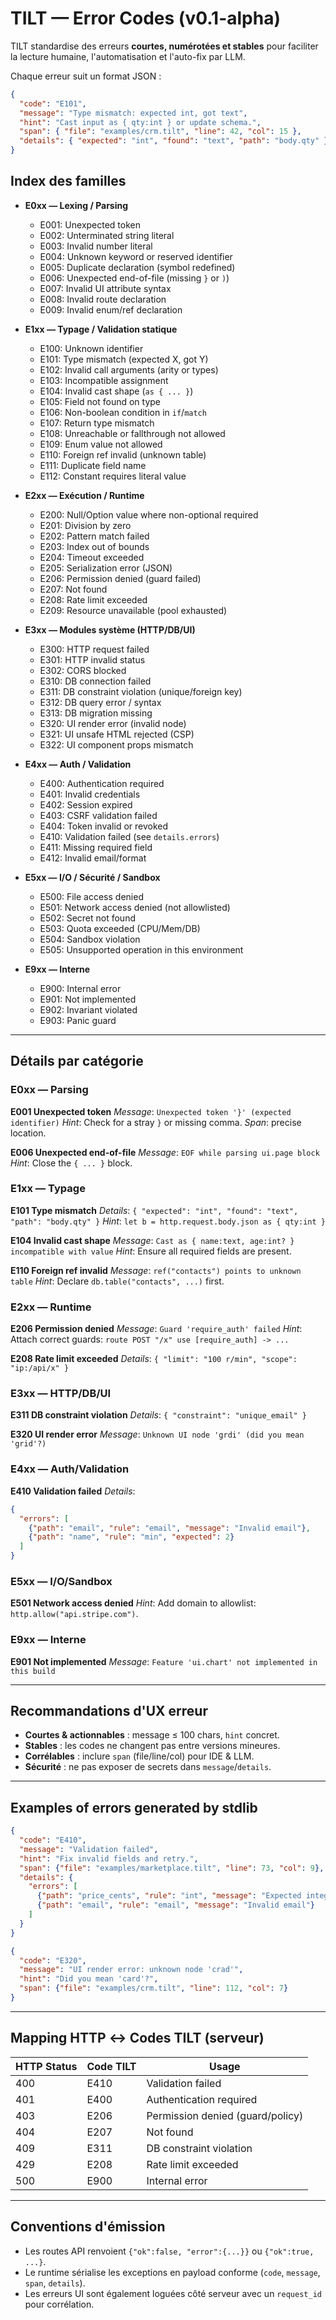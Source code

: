 # TILT — Error Codes (v0.1-alpha)

TILT standardise des erreurs **courtes, numérotées et stables** pour faciliter
la lecture humaine, l'automatisation et l'auto-fix par LLM.

Chaque erreur suit un format JSON :

```json
{
  "code": "E101",
  "message": "Type mismatch: expected int, got text",
  "hint": "Cast input as { qty:int } or update schema.",
  "span": { "file": "examples/crm.tilt", "line": 42, "col": 15 },
  "details": { "expected": "int", "found": "text", "path": "body.qty" }
}
```

## Index des familles

* **E0xx — Lexing / Parsing**

  * E001: Unexpected token
  * E002: Unterminated string literal
  * E003: Invalid number literal
  * E004: Unknown keyword or reserved identifier
  * E005: Duplicate declaration (symbol redefined)
  * E006: Unexpected end-of-file (missing `}` or `)`)
  * E007: Invalid UI attribute syntax
  * E008: Invalid route declaration
  * E009: Invalid enum/ref declaration

* **E1xx — Typage / Validation statique**

  * E100: Unknown identifier
  * E101: Type mismatch (expected X, got Y)
  * E102: Invalid call arguments (arity or types)
  * E103: Incompatible assignment
  * E104: Invalid cast shape (`as { ... }`)
  * E105: Field not found on type
  * E106: Non-boolean condition in `if`/`match`
  * E107: Return type mismatch
  * E108: Unreachable or fallthrough not allowed
  * E109: Enum value not allowed
  * E110: Foreign ref invalid (unknown table)
  * E111: Duplicate field name
  * E112: Constant requires literal value

* **E2xx — Exécution / Runtime**

  * E200: Null/Option value where non-optional required
  * E201: Division by zero
  * E202: Pattern match failed
  * E203: Index out of bounds
  * E204: Timeout exceeded
  * E205: Serialization error (JSON)
  * E206: Permission denied (guard failed)
  * E207: Not found
  * E208: Rate limit exceeded
  * E209: Resource unavailable (pool exhausted)

* **E3xx — Modules système (HTTP/DB/UI)**

  * E300: HTTP request failed
  * E301: HTTP invalid status
  * E302: CORS blocked
  * E310: DB connection failed
  * E311: DB constraint violation (unique/foreign key)
  * E312: DB query error / syntax
  * E313: DB migration missing
  * E320: UI render error (invalid node)
  * E321: UI unsafe HTML rejected (CSP)
  * E322: UI component props mismatch

* **E4xx — Auth / Validation**

  * E400: Authentication required
  * E401: Invalid credentials
  * E402: Session expired
  * E403: CSRF validation failed
  * E404: Token invalid or revoked
  * E410: Validation failed (see `details.errors`)
  * E411: Missing required field
  * E412: Invalid email/format

* **E5xx — I/O / Sécurité / Sandbox**

  * E500: File access denied
  * E501: Network access denied (not allowlisted)
  * E502: Secret not found
  * E503: Quota exceeded (CPU/Mem/DB)
  * E504: Sandbox violation
  * E505: Unsupported operation in this environment

* **E9xx — Interne**

  * E900: Internal error
  * E901: Not implemented
  * E902: Invariant violated
  * E903: Panic guard

---

## Détails par catégorie

### E0xx — Parsing

**E001 Unexpected token**
*Message*: `Unexpected token '}' (expected identifier)`
*Hint*: Check for a stray `}` or missing comma.
*Span*: precise location.

**E006 Unexpected end-of-file**
*Message*: `EOF while parsing ui.page block`
*Hint*: Close the `{ ... }` block.

### E1xx — Typage

**E101 Type mismatch**
*Details*: `{ "expected": "int", "found": "text", "path": "body.qty" }`
*Hint*: `let b = http.request.body.json as { qty:int }`

**E104 Invalid cast shape**
*Message*: `Cast as { name:text, age:int? } incompatible with value`
*Hint*: Ensure all required fields are present.

**E110 Foreign ref invalid**
*Message*: `ref("contacts") points to unknown table`
*Hint*: Declare `db.table("contacts", ...)` first.

### E2xx — Runtime

**E206 Permission denied**
*Message*: `Guard 'require_auth' failed`
*Hint*: Attach correct guards: `route POST "/x" use [require_auth] -> ...`

**E208 Rate limit exceeded**
*Details*: `{ "limit": "100 r/min", "scope": "ip:/api/x" }`

### E3xx — HTTP/DB/UI

**E311 DB constraint violation**
*Details*: `{ "constraint": "unique_email" }`

**E320 UI render error**
*Message*: `Unknown UI node 'grdi' (did you mean 'grid'?)`

### E4xx — Auth/Validation

**E410 Validation failed**
*Details*:

```json
{
  "errors": [
    {"path": "email", "rule": "email", "message": "Invalid email"},
    {"path": "name", "rule": "min", "expected": 2}
  ]
}
```

### E5xx — I/O/Sandbox

**E501 Network access denied**
*Hint*: Add domain to allowlist: `http.allow("api.stripe.com")`.

### E9xx — Interne

**E901 Not implemented**
*Message*: `Feature 'ui.chart' not implemented in this build`

---

## Recommandations d'UX erreur

* **Courtes & actionnables** : message ≤ 100 chars, `hint` concret.
* **Stables** : les codes ne changent pas entre versions mineures.
* **Corrélables** : inclure `span` (file/line/col) pour IDE & LLM.
* **Sécurité** : ne pas exposer de secrets dans `message`/`details`.

---

## Examples of errors generated by stdlib

```json
{
  "code": "E410",
  "message": "Validation failed",
  "hint": "Fix invalid fields and retry.",
  "span": {"file": "examples/marketplace.tilt", "line": 73, "col": 9},
  "details": {
    "errors": [
      {"path": "price_cents", "rule": "int", "message": "Expected integer"},
      {"path": "email", "rule": "email", "message": "Invalid email"}
    ]
  }
}
```

```json
{
  "code": "E320",
  "message": "UI render error: unknown node 'crad'",
  "hint": "Did you mean 'card'?",
  "span": {"file": "examples/crm.tilt", "line": 112, "col": 7}
}
```

---

## Mapping HTTP ↔︎ Codes TILT (serveur)

| HTTP Status | Code TILT | Usage                            |
| ----------- | --------- | -------------------------------- |
| 400         | E410      | Validation failed                |
| 401         | E400      | Authentication required          |
| 403         | E206      | Permission denied (guard/policy) |
| 404         | E207      | Not found                        |
| 409         | E311      | DB constraint violation          |
| 429         | E208      | Rate limit exceeded              |
| 500         | E900      | Internal error                   |

---

## Conventions d'émission

* Les routes API renvoient `{"ok":false, "error":{...}}` ou `{"ok":true, ...}`.
* Le runtime sérialise les exceptions en payload conforme (`code`, `message`, `span`, `details`).
* Les erreurs UI sont également loguées côté serveur avec un `request_id` pour corrélation.
